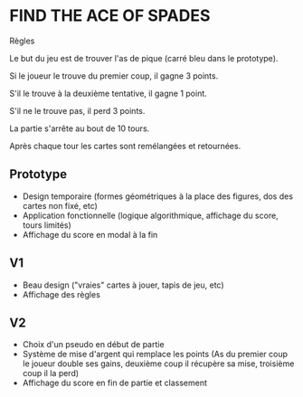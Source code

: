 # FIND THE ACE OF SPADES

Règles

Le but du jeu est de trouver l'as de pique (carré bleu dans le prototype).

Si le joueur le trouve du premier coup, il gagne 3 points.

S'il le trouve à la deuxième tentative, il gagne 1 point.

S'il ne le trouve pas, il perd 3 points.

La partie s'arrête au bout de 10 tours.

Après chaque tour les cartes sont remélangées et retournées.

## Prototype
- Design temporaire (formes géométriques à la place des figures, dos des cartes non fixé, etc)
- Application fonctionnelle (logique algorithmique, affichage du score, tours limités)
- Affichage du score en modal à la fin

## V1
- Beau design ("vraies" cartes à jouer, tapis de jeu, etc)
- Affichage des règles

## V2
- Choix d'un pseudo en début de partie
- Système de mise d'argent qui remplace les points (As du premier coup le joueur double ses gains, deuxième coup il récupère sa mise, troisième coup il la perd)
- Affichage du score en fin de partie et classement
